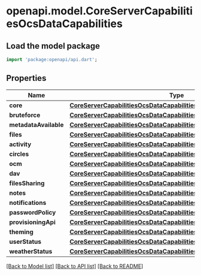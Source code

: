 # openapi.model.CoreServerCapabilitiesOcsDataCapabilities

## Load the model package
```dart
import 'package:openapi/api.dart';
```

## Properties
Name | Type | Description | Notes
------------ | ------------- | ------------- | -------------
**core** | [**CoreServerCapabilitiesOcsDataCapabilitiesCore**](CoreServerCapabilitiesOcsDataCapabilitiesCore.md) |  | [optional] 
**bruteforce** | [**CoreServerCapabilitiesOcsDataCapabilitiesBruteforce**](CoreServerCapabilitiesOcsDataCapabilitiesBruteforce.md) |  | [optional] 
**metadataAvailable** | [**CoreServerCapabilitiesOcsDataCapabilitiesMetadataAvailable**](CoreServerCapabilitiesOcsDataCapabilitiesMetadataAvailable.md) |  | [optional] 
**files** | [**CoreServerCapabilitiesOcsDataCapabilitiesFiles**](CoreServerCapabilitiesOcsDataCapabilitiesFiles.md) |  | [optional] 
**activity** | [**CoreServerCapabilitiesOcsDataCapabilitiesActivity**](CoreServerCapabilitiesOcsDataCapabilitiesActivity.md) |  | [optional] 
**circles** | [**CoreServerCapabilitiesOcsDataCapabilitiesCircles**](CoreServerCapabilitiesOcsDataCapabilitiesCircles.md) |  | [optional] 
**ocm** | [**CoreServerCapabilitiesOcsDataCapabilitiesOcm**](CoreServerCapabilitiesOcsDataCapabilitiesOcm.md) |  | [optional] 
**dav** | [**CoreServerCapabilitiesOcsDataCapabilitiesDav**](CoreServerCapabilitiesOcsDataCapabilitiesDav.md) |  | [optional] 
**filesSharing** | [**CoreServerCapabilitiesOcsDataCapabilitiesFilesSharing**](CoreServerCapabilitiesOcsDataCapabilitiesFilesSharing.md) |  | [optional] 
**notes** | [**CoreServerCapabilitiesOcsDataCapabilitiesNotes**](CoreServerCapabilitiesOcsDataCapabilitiesNotes.md) |  | [optional] 
**notifications** | [**CoreServerCapabilitiesOcsDataCapabilitiesNotifications**](CoreServerCapabilitiesOcsDataCapabilitiesNotifications.md) |  | [optional] 
**passwordPolicy** | [**CoreServerCapabilitiesOcsDataCapabilitiesPasswordPolicy**](CoreServerCapabilitiesOcsDataCapabilitiesPasswordPolicy.md) |  | [optional] 
**provisioningApi** | [**CoreServerCapabilitiesOcsDataCapabilitiesProvisioningApi**](CoreServerCapabilitiesOcsDataCapabilitiesProvisioningApi.md) |  | [optional] 
**theming** | [**CoreServerCapabilitiesOcsDataCapabilitiesTheming**](CoreServerCapabilitiesOcsDataCapabilitiesTheming.md) |  | [optional] 
**userStatus** | [**CoreServerCapabilitiesOcsDataCapabilitiesUserStatus**](CoreServerCapabilitiesOcsDataCapabilitiesUserStatus.md) |  | [optional] 
**weatherStatus** | [**CoreServerCapabilitiesOcsDataCapabilitiesFilesSharingPublicExpireDate**](CoreServerCapabilitiesOcsDataCapabilitiesFilesSharingPublicExpireDate.md) |  | [optional] 

[[Back to Model list]](../README.md#documentation-for-models) [[Back to API list]](../README.md#documentation-for-api-endpoints) [[Back to README]](../README.md)


